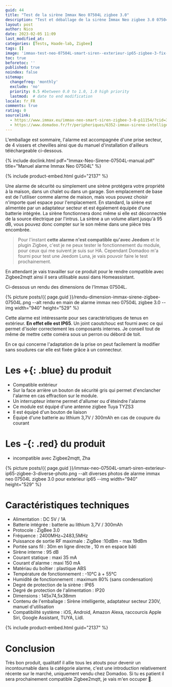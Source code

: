 ```yaml
---
guid: 44
title: "Test de la sirène Immax Neo 07504L zigbee 3.0"
description: "Test et déballage de la sirène Immax Neo zigbee 3.0 07504L quels sont ses atouts ?"
layout: post
author: Nico
date: 2023-02-05 11:09
last_modified_at: 
categories: [Tests, Haade-lab, Zigbee]
tags: []
image: 'immax-test-neo-07504L-smart-siren--exterieur-ip65-zigbee-3-fix-mural.png'
toc: true
beforetoc: ''
published: true
noindex: false
sitemap:
  changefreq: 'monthly'
  exclude: 'no'
  priority: 0.5 #between 0.0 to 1.0, 1.0 high priority
  lastmod:  # date to end modification
locale: fr_FR
comments: true
rating: 0  
sourcelink:
  - https://www.immax.eu/immax-neo-smart-siren-zigbee-3-0-p11154/?cid=301
  - https://www.domadoo.fr/fr/peripheriques/6352-immax-sirene-intelligente-exterieure-zigbee-30-tuya-ip65.html?domid=39
---
```


L'emballage est sommaire, l'alarme est accompagnée d'une prise secteur, de 4 vissers et chevilles ainsi que du manuel d'installation d'ailleurs téléchargeable ci-dessous.

{% include doclink.html pdf="Immax-Neo-Sirene-07504L-manual.pdf" title="Manuel alarme Immax Neo 07504L" %}

{% include product-embed.html guid="2137" %}

Une alarme de sécurité ou simplement une sirène protégera votre propriété à la maison, dans un chalet ou dans un garage. Son emplacement de base est de l'utiliser comme alarme de maison, mais vous pouvez choisir n'importe quel espace pour l'emplacement. En standard, la sirène est alimentée par un adaptateur secteur et est également équipée d'une batterie intégrée. La sirène fonctionnera donc même si elle est déconnectée de la source électrique par l'intrus. La sirène a un volume allant jusqu'à 95 dB, vous pouvez donc compter sur le son même dans une pièce très encombrée.

> Pour l'instant **cette alarme n'est compatible qu'avec Jeedom** et le plugin Zigbee, c'est je ne peux tester le fonctionnement du module, pour ceux qui me suivent je suis sur HA. Cependant Domadoo m'a fourni pour test une Jeedom Luna, je vais pouvoir faire le test prochainement.

En attendant je vais travailler sur ce produit pour le rendre compatible avec Zigbee2mqtt ainsi il sera utilisable aussi dans Homeassistant.

Ci-dessous un rendu des dimensions de l'Immax 07504L.

{% picture posts/{{ page.guid }}/rendu-dimension-immax-sirene-zigbee-07504L.png --alt rendu en main de alarme immax neo 07504L zigbee 3.0 --img width="940" height="529" %}

Cette alarme est intéressante pour ses caractéristiques de tenus en extérieur. **En effet elle est IP65**. Un joint caoutchouc est fourni avec ce qui permet d'isoler correctement les composants internes. Je conseil tout de même de mettre cette coméra sous un perron ou débord de toit.

En ce qui concerne l'adaptation de la prise on peut facilement la modifier sans soudures car elle est fixée grâce à un connecteur.

# Les **+**{: .blue} du produit

- Compatible extérieur
- Sur la face arrière un bouton de sécurité gris qui permet d'enclancher l'alarme en cas effraction sur le module.
- Un interrupteur interne permet d'allumer ou d'éteindre l'alarme
- Ce module est équipé d'une antenne zigbee Tuya TYZS3
- Il est équipé d'un bouton de liaison
- Équipé d'une batterie au lithium 3,7V / 300mAh en cas de coupure du courant

# Les **-**{: .red} du produit

- incompatible avec Zigbee2mqtt, Zha

{% picture posts/{{ page.guid }}/immax-neo-07504L-smart-siren-exterieur-ip65-zigbee-3-diverse-photo.png --alt diverses photos de alarme immax neo 07504L zigbee 3.0 pour exterieur ip65 --img width="940" height="529" %}

# Caractéristiques techniques

- Alimentation : DC 5V / 1A
- Batterie intégrée : batterie au lithium 3,7V / 300mAh
- Protocole : ZigBee 3.0
- Fréquence : 2400MHz~2483,5MHz
- Puissance de sortie RF maximale : ZigBee :10dBm - max 19dBm
- Portée sans fil : 30m en ligne directe , 10 m en espace bâti
- Sirène interne : 95 dB
- Courant statique : maxi 35 mA
- Courant d'alarme : maxi 150 mA
- Matériau du boîtier : plastique ABS
- Température de fonctionnement : -10°C à + 55°C
- Humidité de fonctionnement : maximum 80% (sans condensation)
- Degré de protection de la sirène : IP65
- Degré de protection de l'alimentation : IP20
- Dimensions : 145x74,5x38mm
- Contenu de l'emballage : Sirène intelligente, adaptateur secteur 230V, manuel d'utilisation
- Compatibilité système : iOS, Android, Amazon Alexa, raccourcis Apple Siri, Google Assistant, TUYA, Lidl.

{% include product-embed.html guid="2137" %}

# Conclusion

Très bon produit, qualitatif il allie tous les atouts pour devenir un incontournable dans la catégorie alarme, c'est une introduction relativement récente sur le marché, uniquement vendu chez Domadoo. Si tu es patient il sera prochainement compatible Zigbee2mqtt, je vais m'en occuper 👷.

